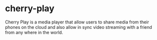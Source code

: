 # cherry-play
Cherry Play is a media player that allow users to share media from their phones on the cloud and also allow in sync video streaming with a friend from any where in the world.
